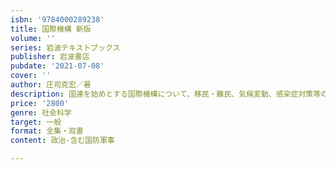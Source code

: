 ```yaml
---
isbn: '9784000289238'
title: 国際機構 新版
volume: ''
series: 岩波テキストブックス
publisher: 岩波書店
pubdate: '2021-07-08'
cover: ''
author: 庄司克宏／著
description: 国連を始めとする国際機構について、移民・難民、気候変動、感染症対策等の最新動向を踏まえて解説。
price: '2800'
genre: 社会科学
target: 一般
format: 全集・双書
content: 政治-含む国防軍事

---
```

